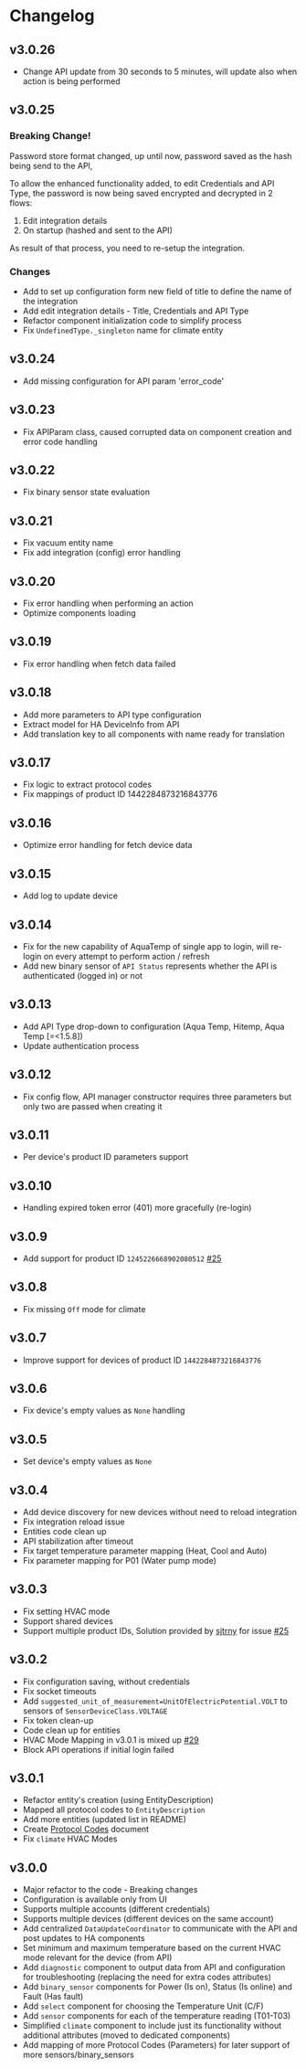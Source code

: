 # Changelog

## v3.0.26

- Change API update from 30 seconds to 5 minutes, will update also when action is being performed

## v3.0.25

### Breaking Change!

Password store format changed, up until now, password saved as the hash being send to the API,

To allow the enhanced functionality added, to edit Credentials and API Type, the password is now being saved encrypted and decrypted in 2 flows:

1. Edit integration details
2. On startup (hashed and sent to the API)

As result of that process, you need to re-setup the integration.

### Changes

- Add to set up configuration form new field of title to define the name of the integration
- Add edit integration details - Title, Credentials and API Type
- Refactor component initialization code to simplify process
- Fix `UndefinedType._singleton` name for climate entity

## v3.0.24

- Add missing configuration for API param 'error_code'

## v3.0.23

- Fix APIParam class, caused corrupted data on component creation and error code handling

## v3.0.22

- Fix binary sensor state evaluation

## v3.0.21

- Fix vacuum entity name
- Fix add integration (config) error handling

## v3.0.20

- Fix error handling when performing an action
- Optimize components loading

## v3.0.19

- Fix error handling when fetch data failed

## v3.0.18

- Add more parameters to API type configuration
- Extract model for HA DeviceInfo from API
- Add translation key to all components with name ready for translation

## v3.0.17

- Fix logic to extract protocol codes
- Fix mappings of product ID 1442284873216843776

## v3.0.16

- Optimize error handling for fetch device data

## v3.0.15

- Add log to update device

## v3.0.14

- Fix for the new capability of AquaTemp of single app to login, will re-login on every attempt to perform action / refresh
- Add new binary sensor of `API Status` represents whether the API is authenticated (logged in) or not

## v3.0.13

- Add API Type drop-down to configuration (Aqua Temp, Hitemp, Aqua Temp [=<1.5.8])
- Update authentication process

## v3.0.12

- Fix config flow, API manager constructor requires three parameters but only two are passed when creating it

## v3.0.11

- Per device's product ID parameters support

## v3.0.10

- Handling expired token error (401) more gracefully (re-login)

## v3.0.9

- Add support for product ID `1245226668902080512` [#25](https://github.com/radical-squared/aquatemp/issues/25)

## v3.0.8

- Fix missing `Off` mode for climate

## v3.0.7

- Improve support for devices of product ID `1442284873216843776`

## v3.0.6

- Fix device's empty values as `None` handling

## v3.0.5

- Set device's empty values as `None`

## v3.0.4

- Add device discovery for new devices without need to reload integration
- Fix integration reload issue
- Entities code clean up
- API stabilization after timeout
- Fix target temperature parameter mapping (Heat, Cool and Auto)
- Fix parameter mapping for P01 (Water pump mode)

## v3.0.3

- Fix setting HVAC mode
- Support shared devices
- Support multiple product IDs, Solution provided by [sjtrny](https://github.com/sjtrny) for issue [#25](https://github.com/radical-squared/aquatemp/issues/25)

## v3.0.2

- Fix configuration saving, without credentials
- Fix socket timeouts
- Add `suggested_unit_of_measurement=UnitOfElectricPotential.VOLT` to sensors of `SensorDeviceClass.VOLTAGE`
- Fix token clean-up
- Code clean up for entities
- HVAC Mode Mapping in v3.0.1 is mixed up [#29](https://github.com/radical-squared/aquatemp/issues/29)
- Block API operations if initial login failed

## v3.0.1

- Refactor entity's creation (using EntityDescription)
- Mapped all protocol codes to `EntityDescription`
- Add more entities (updated list in README)
- Create [Protocol Codes](https://github.com/radical-squared/aquatemp/blob/master/PROTOCOL_CODES.md) document
- Fix `climate` HVAC Modes

## v3.0.0

- Major refactor to the code - Breaking changes
- Configuration is available only from UI
- Supports multiple accounts (different credentials)
- Supports multiple devices (different devices on the same account)
- Add centralized `DataUpdateCoordinator` to communicate with the API and post updates to HA components
- Set minimum and maximum temperature based on the current HVAC mode relevant for the device (from API)
- Add `diagnostic` component to output data from API and configuration for troubleshooting (replacing the need for extra codes attributes)
- Add `binary_sensor` components for Power (Is on), Status (Is online) and Fault (Has fault)
- Add `select` component for choosing the Temperature Unit (C/F)
- Add `sensor` components for each of the temperature reading (T01-T03)
- Simplified `climate` component to include just its functionality without additional attributes (moved to dedicated components)
- Add mapping of more Protocol Codes (Parameters) for later support of more sensors/binary_sensors
